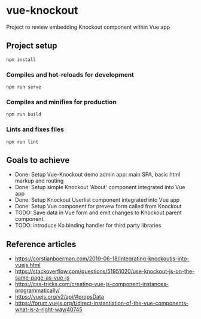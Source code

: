 # vue-knockout
Project ro review embedding Knockout component within Vue app

## Project setup
```
npm install
```

### Compiles and hot-reloads for development
```
npm run serve
```

### Compiles and minifies for production
```
npm run build
```

### Lints and fixes files
```
npm run lint
```

## Goals to achieve
- Done: Setup Vue-Knockout demo admin app: main SPA, basic html markup and routing
- Done: Setup simple Knockout 'About' component integrated into Vue app
- Done: Setup Knockout Userlist component integrated into Vue app
- Done: Setup Vue component for prevew form called from Knockout
- TODO: Save data in Vue form and emit changes to Knockout parent component.
- TODO: introduce Ko binding handler for third party libraries

## Reference articles
- https://corstianboerman.com/2019-06-18/integrating-knockoutjs-into-vuejs.html
- https://stackoverflow.com/questions/51951020/use-knockout-js-on-the-same-page-as-vue-js
- https://css-tricks.com/creating-vue-js-component-instances-programmatically/
- https://vuejs.org/v2/api/#propsData
- https://forum.vuejs.org/t/direct-instantiation-of-the-vue-components-what-is-a-right-way/40745

